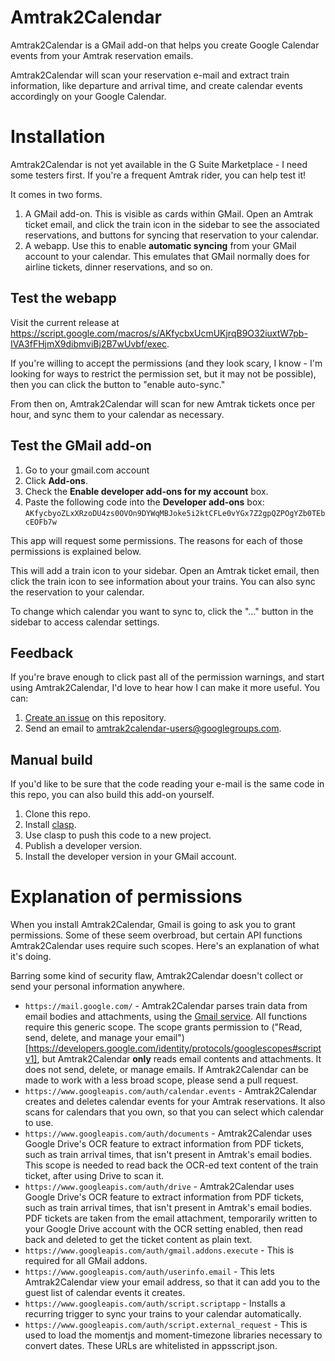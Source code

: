 Amtrak2Calendar
===============

Amtrak2Calendar is a GMail add-on that helps you create Google Calendar events from your Amtrak reservation emails.

Amtrak2Calendar will scan your reservation e-mail and extract train information, like departure and arrival time, and
create calendar events accordingly on your Google Calendar.

Installation
============

Amtrak2Calendar is not yet available in the G Suite Marketplace - I need some
testers first. If you're a frequent Amtrak rider, you can help test it!

It comes in two forms.

1. A GMail add-on. This is visible as cards within GMail. Open an Amtrak ticket
   email, and click the train icon in the sidebar to see the associated
   reservations, and buttons for syncing that reservation to your calendar.
2. A webapp. Use this to enable **automatic syncing** from your GMail account
   to your calendar. This emulates that GMail normally does for airline
   tickets, dinner reservations, and so on.

Test the webapp
---------------

Visit the current release at
https://script.google.com/macros/s/AKfycbxUcmUKjrqB9O32iuxtW7pb-IVA3fFHjmX9dibmviBj2B7wUvbf/exec.

If you're willing to accept the permissions (and they look scary, I know - I'm
looking for ways to restrict the permission set, but it may not be possible),
then you can click the button to "enable auto-sync." 

From then on, Amtrak2Calendar will scan for new Amtrak tickets once per hour,
and sync them to your calendar as necessary.

Test the GMail add-on
---------------------

1. Go to your gmail.com account
2. Click **Add-ons**.
3. Check the **Enable developer add-ons for my account** box.
4. Paste the following code into the **Developer add-ons** box:
	 `AKfycbyoZLxXRzoDU4zs0OVOn9DYWqMBJoke5i2ktCFLe0vYGx7Z2gpQZPOgYZb0TEbcEOFb7w`

This app will request some permissions. The reasons for each of those
permissions is explained below.

This will add a train icon to your sidebar. Open an Amtrak ticket email, then
click the train icon to see information about your trains. You can also sync
the reservation to your calendar.

To change which calendar you want to sync to, click the "..." button in the
sidebar to access calendar settings.

Feedback
--------

If you're brave enough to click past all of the permission warnings, and start
using Amtrak2Calendar, I'd love to hear how I can make it more useful. You can:

1. [Create an issue](https://github.com/jrunningen/amtrak2calendar/issues/new)
   on this repository.
2. Send an email to amtrak2calendar-users@googlegroups.com.

Manual build
------------

If you'd like to be sure that the code reading your e-mail is the same code in
this repo, you can also build this add-on yourself.

1. Clone this repo.
2. Install [clasp](https://github.com/google/clasp).
3. Use clasp to push this code to a new project.
4. Publish a developer version.
5. Install the developer version in your GMail account.

Explanation of permissions
==========================

When you install Amtrak2Calendar, Gmail is going to ask you to grant permissions. Some of these seem overbroad, but certain API functions Amtrak2Calendar uses require such scopes. Here's an explanation of what it's doing.

Barring some kind of security flaw, Amtrak2Calendar doesn't collect or send your personal information anywhere.

* `https://mail.google.com/` - Amtrak2Calendar parses train data from email bodies and attachments, using the [Gmail service](https://developers.google.com/apps-script/reference/gmail/gmail-app). All functions require this generic scope. The scope grants permission to ("Read, send, delete, and manage your email")[https://developers.google.com/identity/protocols/googlescopes#scriptv1], but Amtrak2Calendar **only** reads email contents and attachments. It does not send, delete, or manage emails. If Amtrak2Calendar can be made to work with a less broad scope, please send a pull request.
* `https://www.googleapis.com/auth/calendar.events` - Amtrak2Calendar creates and deletes calendar events for your Amtrak reservations. It also scans for calendars that you own, so that you can select which calendar to use.
* `https://www.googleapis.com/auth/documents` - Amtrak2Calendar uses Google Drive's OCR feature to extract information from PDF tickets, such as train arrival times, that isn't present in Amtrak's email bodies. This scope is needed to read back the OCR-ed text content of the train ticket, after using Drive to scan it.
* `https://www.googleapis.com/auth/drive` - Amtrak2Calendar uses Google Drive's OCR feature to extract information from PDF tickets, such as train arrival times, that isn't present in Amtrak's email bodies. PDF tickets are taken from the email attachment, temporarily written to your Google Drive account with the OCR setting enabled, then read back and deleted to get the ticket content as plain text.
* `https://www.googleapis.com/auth/gmail.addons.execute` - This is required for all GMail addons.
* `https://www.googleapis.com/auth/userinfo.email` - This lets Amtrak2Calendar view your email address, so that it can add you to the guest list of calendar events it creates.
* `https://www.googleapis.com/auth/script.scriptapp` - Installs a recurring trigger to sync your trains to your calendar automatically.
* `https://www.googleapis.com/auth/script.external_request` - This is used to load the momentjs and moment-timezone libraries necessary to convert dates. These URLs are whitelisted in appsscript.json.
